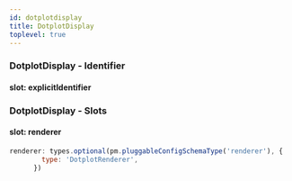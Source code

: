 ```yaml
---
id: dotplotdisplay
title: DotplotDisplay
toplevel: true
---
```



### DotplotDisplay - Identifier

#### slot: explicitIdentifier



### DotplotDisplay - Slots
#### slot: renderer



```js
renderer: types.optional(pm.pluggableConfigSchemaType('renderer'), {
        type: 'DotplotRenderer',
      })
```



 
